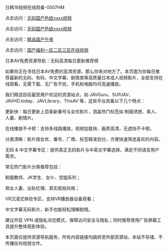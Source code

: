 日韩18视频在线观看-0507HM

点击访问：<a href="https://rtj-3zo.pages.dev/">无码国产色欲xxxx视频</a>

点击访问：<a href="https://bered.pages.dev/">无码国产色欲xxxx视频</a>

点击访问：<a href="https://fdhf-454.pages.dev/">精品国产午夜</a>

点击访问：<a href="https://gfd-5xg.pages.dev/">国产福利一区二区三区在线视频</a>

日本AV免费资源导航｜无码高清每日更新推荐榜

如果你正在寻找日本AV免费的高清资源，那么你来对地方了。本页面为你每日推荐最新的无码、有码、中文字幕、剧情类等高质量日本成人视频影片，全部支持在线观看，无需下载、无广告干扰，手机和电脑均可高速播放。

我们精选目前最受用户欢迎的资源站点，如 JAVGuru、SUPJAV、JAVHD.today、JAVLibrary、ThisAV 等，这些平台具备以下几个特点：

更新快：每日更新上百条新番号与女优影片，涵盖热门标签如 制服诱惑、素人、人妻、剧情片。

在线播放不卡顿：支持多线路播放，视频加载快、画质高清，无遮挡不卡顿。

分类清晰：影片按女优、番号、厂商、标签精准划分，方便快速筛选喜欢的内容。

无码 & 中文字幕专区：提供真正无码影片与中英文字幕选择，满足不同语言用户需求。

常见热门影片分类推荐包括：

制服教师、JK学生、女仆、空姐系列；

熟女人妻、出轨伦理、真实偷拍风格；

VR沉浸式体验专区，支持VR播放器设备观看；

中文字幕无码影片，新手也能轻松理解剧情。

建议开启 VPN 或隐私浏览模式，保障访问安全与隐私；同时推荐使用广告屏蔽工具提升整体观影体验。

本页面仅提供资源导航服务，所有内容链接均跳转至外部资源站，本站不存储、不传播任何视频文件。



<span style="display:none;">[Canonical link](https://github.com/kong145/225422 ）</span>
